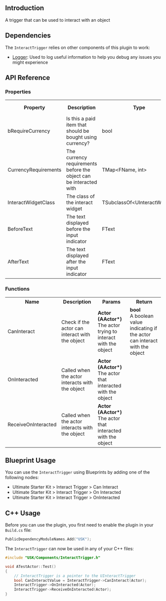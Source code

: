 ## Introduction
A trigger that can be used to interact with an object

## Dependencies
The <code>InteractTrigger</code> relies on other components of this plugin to work:
<ul>
	<li><a href="../logger">Logger</a>: Used to log useful information to help you debug any issues you might experience</li>
</ul>

## API Reference
### Properties
<table>
	<tr>
		<th>Property</th>
		<th>Description</th>
		<th>Type</th>
		<th>Default Value</th>
	</tr>
	<tr>
		<td>bRequireCurrency</td>
		<td>Is this a paid item that should be bought using currency?</td>
		<td>bool</td>
		<td></td>
	</tr>
	<tr>
		<td>CurrencyRequirements</td>
		<td>The currency requirements before the object can be interacted with</td>
		<td>TMap&lt;FName, int&gt;</td>
		<td></td>
	</tr>
	<tr>
		<td>InteractWidgetClass</td>
		<td>The class of the interact widget</td>
		<td>TSubclassOf&lt;UInteractWidget&gt;</td>
		<td></td>
	</tr>
	<tr>
		<td>BeforeText</td>
		<td>The text displayed before the input indicator</td>
		<td>FText</td>
		<td></td>
	</tr>
	<tr>
		<td>AfterText</td>
		<td>The text displayed after the input indicator</td>
		<td>FText</td>
		<td></td>
	</tr>
</table>

### Functions
<table>
	<tr>
		<th>Name</th>
		<th>Description</th>
		<th>Params</th>
		<th>Return</th>
	</tr>
	<tr>
		<td>CanInteract</td>
		<td>Check if the actor can interact with the object</td>
		<td><strong>Actor (AActor*)</strong><br/>The actor trying to interact with the object</td>
		<td><strong>bool</strong><br/>A boolean value indicating if the actor can interact with the object</td>
	</tr>
	<tr>
		<td>OnInteracted</td>
		<td>Called when the actor interacts with the object</td>
		<td><strong>Actor (AActor*)</strong><br/>The actor that interacted with the object</td>
		<td></td>
	</tr>
	<tr>
		<td>ReceiveOnInteracted</td>
		<td>Called when the actor interacts with the object</td>
		<td><strong>Actor (AActor*)</strong><br/>The actor that interacted with the object</td>
		<td></td>
	</tr>
</table>

## Blueprint Usage
You can use the <code>InteractTrigger</code> using Blueprints by adding one of the following nodes:
<ul>
	<li>Ultimate Starter Kit > Interact Trigger > Can Interact</li>
	<li>Ultimate Starter Kit > Interact Trigger > On Interacted</li>
	<li>Ultimate Starter Kit > Interact Trigger > OnInteracted</li>
</ul>

## C++ Usage
Before you can use the plugin, you first need to enable the plugin in your <code>Build.cs</code> file:
```c++
PublicDependencyModuleNames.Add("USK");
```

The <code>InteractTrigger</code> can now be used in any of your C++ files:
```c++
#include "USK/Components/InteractTrigger.h"

void ATestActor::Test()
{
	// InteractTrigger is a pointer to the UInteractTrigger
	bool CanInteractValue = InteractTrigger->CanInteract(Actor);
	InteractTrigger->OnInteracted(Actor);
	InteractTrigger->ReceiveOnInteracted(Actor);
}
```
